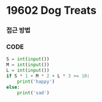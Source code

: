 # 19602 Dog Treats



### 접근 방법



### CODE

```python
S = int(input())
M = int(input())
L = int(input())
if S * 1 + M * 2 + L * 3 >= 10:
    print('happy')
else:
    print('sad')
```

